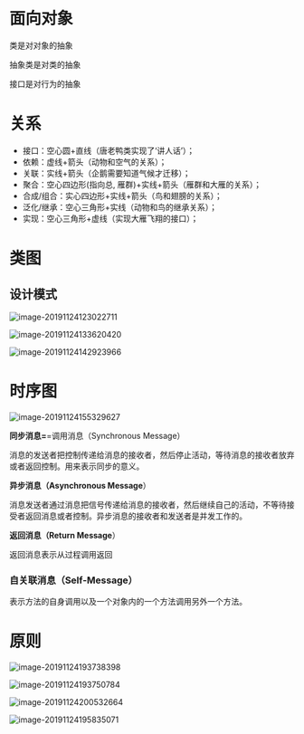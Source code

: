 # 面向对象

类是对对象的抽象

抽象类是对类的抽象

接口是对行为的抽象

# 关系

- 接口：空心圆+直线（唐老鸭类实现了‘讲人话’）；
- 依赖：虚线+箭头（动物和空气的关系）；
- 关联：实线+箭头（企鹅需要知道气候才迁移）；
- 聚合：空心四边形(指向总, 雁群)+实线+箭头（雁群和大雁的关系）；
- 合成/组合：实心四边形+实线+箭头（鸟和翅膀的关系）；
- 泛化/继承：空心三角形+实线（动物和鸟的继承关系）；
- 实现：空心三角形+虚线（实现大雁飞翔的接口）； 

# 类图

## 设计模式

![image-20191124123022711](D:\Note\软工\term.assets\image-20191124123022711.png)

![image-20191124133620420](D:\Note\软工\term.assets\image-20191124133620420.png)

![image-20191124142923966](D:\Note\软工\term.assets\image-20191124142923966.png)

# 时序图

![image-20191124155329627](D:\Note\软工\term.assets\image-20191124155329627.png)

 **同步消息=**=调用消息（Synchronous Message）

 消息的发送者把控制传递给消息的接收者，然后停止活动，等待消息的接收者放弃或者返回控制。用来表示同步的意义。

 **异步消息（Asynchronous Message**）

 消息发送者通过消息把信号传递给消息的接收者，然后继续自己的活动，不等待接受者返回消息或者控制。异步消息的接收者和发送者是并发工作的。

 **返回消息（Return Message**）

 返回消息表示从过程调用返回

###  自关联消息（Self-Message）

 表示方法的自身调用以及一个对象内的一个方法调用另外一个方法。

# 原则

![image-20191124193738398](D:\Note\软工\term.assets\image-20191124193738398.png)

![image-20191124193750784](D:\Note\软工\term.assets\image-20191124193750784.png)

![image-20191124200532664](D:\Note\软工\term.assets\image-20191124200532664.png)

![image-20191124195835071](D:\Note\软工\term.assets\image-20191124195835071.png)